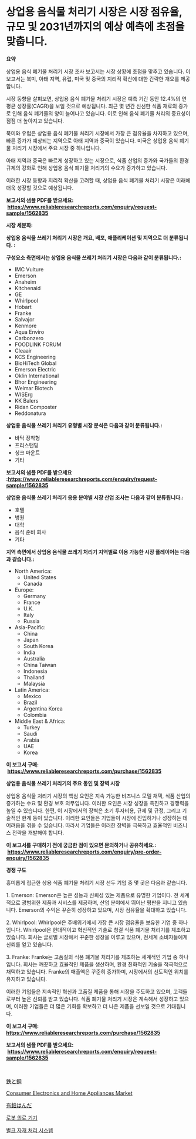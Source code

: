 <p><h1>상업용 음식물 처리기 시장은 시장 점유율, 규모 및 2031년까지의 예상 예측에 초점을 맞춥니다.</h1></p><p><strong>요약</strong></p>
<p><p>상업용 음식 폐기물 처리기 시장 조사 보고서는 시장 상황에 초점을 맞추고 있습니다. 이 보고서는 북미, 아태 지역, 유럽, 미국 및 중국의 지리적 확산에 대한 간략한 개요를 제공합니다.</p><p>시장 동향을 살펴보면, 상업용 음식 폐기물 처리기 시장은 예측 기간 동안 12.4%의 연평균 성장률(CAGR)을 보일 것으로 예상됩니다. 최근 몇 년간 신선한 식품 재료의 증가로 인해 음식 폐기물의 양이 늘어나고 있습니다. 이로 인해 음식 폐기물 처리의 중요성이 점점 더 높아지고 있습니다.</p><p>북미와 유럽은 상업용 음식 폐기물 처리기 시장에서 가장 큰 점유율을 차지하고 있으며, 빠른 증가가 예상되는 지역으로 아태 지역과 중국이 있습니다. 미국은 상업용 음식 폐기물 처리기 시장에서 주요 시장 중 하나입니다.</p><p>아태 지역과 중국은 빠르게 성장하고 있는 시장으로, 식품 산업의 증가와 국가들의 환경 규제의 강화로 인해 상업용 음식 폐기물 처리기의 수요가 증가하고 있습니다.</p><p>이러한 시장 동향과 지리적 확산을 고려할 때, 상업용 음식 폐기물 처리기 시장은 미래에 더욱 성장할 것으로 예상됩니다.</p></p>
<p><strong>보고서의 샘플 PDF를 받으세요: &nbsp;<a href="https://www.reliableresearchreports.com/enquiry/request-sample/1562835">https://www.reliableresearchreports.com/enquiry/request-sample/1562835</a></strong></p>
<p><strong>시장 세분화:</strong></p>
<p><strong> 상업용 음식물 쓰레기 처리기 시장은 개요, 배포, 애플리케이션 및 지역으로 더 분류됩니다. :</strong></p>
<p><strong>구성요소 측면에서는 상업용 음식물 쓰레기 처리기 시장은 다음과 같이 분류됩니다.:</strong></p>
<p><ul><li>IMC Vulture</li><li>Emerson</li><li>Anaheim</li><li>Kitchenaid</li><li>GE</li><li>Whirlpool</li><li>Hobart</li><li>Franke</li><li>Salvajor</li><li>Kenmore</li><li>Aqua Enviro</li><li>Carbonzero</li><li>FOODLINK FORUM</li><li>Cleaair</li><li>KCS Engineering</li><li>BioHiTech Global</li><li>Emerson Electric</li><li>Oklin International</li><li>Bhor Engineering</li><li>Weimar Biotech</li><li>WISErg</li><li>KK Balers</li><li>Ridan Composter</li><li>Reddonatura</li></ul></p>
<p><strong> 상업용 음식물 쓰레기 처리기 유형별 시장 분석은 다음과 같이 분류됩니다.:</strong></p>
<p><ul><li>바닥 장착형</li><li>프리스탠딩</li><li>싱크 마운트</li><li>기타</li></ul></p>
<p><strong>보고서의 샘플 PDF를 받으세요 :<a href="https://www.reliableresearchreports.com/enquiry/request-sample/1562835">https://www.reliableresearchreports.com/enquiry/request-sample/1562835</a></strong></p>
<p><strong> 상업용 음식물 쓰레기 처리기 응용 분야별 시장 산업 조사는 다음과 같이 분류됩니다.:</strong></p>
<p><ul><li>호텔</li><li>병원</li><li>대학</li><li>음식 준비 회사</li><li>기타</li></ul></p>
<p><strong>지역 측면에서 상업용 음식물 쓰레기 처리기 지역별로 이용 가능한 시장 플레이어는 다음과 같습니다.:</strong></p>
<p><ul>
    <li>
        North America:
        <ul>
            <li>United States</li>
            <li>Canada</li>
        </ul>
    </li>
    <li>
        Europe:
        <ul>
            <li>Germany</li>
            <li>France</li>
            <li>U.K.</li>
            <li>Italy</li>
            <li>Russia</li>
        </ul>
    </li>
    <li>
        Asia-Pacific:
        <ul>
            <li>China</li>
            <li>Japan</li>
            <li>South Korea</li>
            <li>India</li>
            <li>Australia</li>
            <li>China Taiwan</li>
            <li>Indonesia</li>
            <li>Thailand</li>
            <li>Malaysia</li>
        </ul>
    </li>
    <li>
        Latin America:
        <ul>
            <li>Mexico</li>
            <li>Brazil</li>
            <li>Argentina Korea</li>
            <li>Colombia</li>
        </ul>
    </li>
    <li>
        Middle East & Africa:
        <ul>
            <li>Turkey</li>
            <li>Saudi</li>
            <li>Arabia</li>
            <li>UAE</li>
            <li>Korea</li>
        </ul>
    </li>
    </ul></p>
<p><strong>이 보고서 구매: &nbsp;<a href="https://www.reliableresearchreports.com/purchase/1562835">https://www.reliableresearchreports.com/purchase/1562835</a></strong></p>
<p><strong>상업용 음식물 쓰레기 처리기의 주요 동인 및 장벽 시장</strong></p>
<p><p>상업용 음식물 처리기 시장의 핵심 요인은 지속 가능한 비즈니스 모델 채택, 식품 산업의 증가하는 수요 및 환경 보호 의무입니다. 이러한 요인은 시장 성장을 촉진하고 경쟁력을 높일 수 있습니다. 한편, 이 시장에서의 장벽은 초기 투자비용, 규제 및 규정, 그리고 기술적인 한계 등이 있습니다. 이러한 요인들은 기업들이 시장에 진입하거나 성장하는 데 어려움을 겪을 수 있습니다. 따라서 기업들은 이러한 장벽을 극복하고 효율적인 비즈니스 전략을 개발해야 합니다.</p></p>
<p><strong>이 보고서를 구매하기 전에 궁금한 점이 있으면 문의하거나 공유하세요.: &nbsp;<a href="https://www.reliableresearchreports.com/enquiry/pre-order-enquiry/1562835">https://www.reliableresearchreports.com/enquiry/pre-order-enquiry/1562835</a></strong></p>
<p><strong>경쟁 구도</strong></p>
<p><p>흥미롭게 접근한 상용 식품 폐기물 처리기 시장 선두 기업 중 몇 곳은 다음과 같습니다.</p><p>1. Emerson: Emerson은 높은 성능과 신뢰성 있는 제품으로 유명한 기업이다. 전 세계적으로 광범위한 제품과 서비스를 제공하며, 산업 분야에서 뛰어난 평판을 지니고 있습니다. Emerson의 수익은 꾸준히 성장하고 있으며, 시장 점유율을 확대하고 있습니다.</p><p>2. Whirlpool: Whirlpool은 주배위기에서 가장 큰 시장 점유율을 보유한 기업 중 하나입니다. Whirlpool은 현대적이고 혁신적인 기술로 청결 식품 폐기물 처리기를 제조하고 있습니다. 회사는 글로벌 시장에서 꾸준한 성장을 이루고 있으며, 전세계 소비자들에게 신뢰를 얻고 있습니다.</p><p>3. Franke: Franke는 고품질의 식품 폐기물 처리기를 제조하는 세계적인 기업 중 하나입니다. 회사는 깨끗하고 효율적인 제품을 생산하며, 환경 친화적인 기술을 적극적으로 채택하고 있습니다. Franke의 매출액은 꾸준히 증가하며, 시장에서의 선도적인 위치를 유지하고 있습니다.</p><p>이러한 기업들은 지속적인 혁신과 고품질 제품을 통해 시장을 주도하고 있으며, 고객들로부터 높은 신뢰를 받고 있습니다. 식품 폐기물 처리기 시장은 계속해서 성장하고 있으며, 이러한 기업들은 더 많은 기회를 확보하고 더 나은 제품을 선보일 것으로 기대됩니다.</p></p>
<p><strong>이 보고서 구매: &nbsp; <a href="https://www.reliableresearchreports.com/purchase/1562835">https://www.reliableresearchreports.com/purchase/1562835</a></strong></p>
<p><strong>보고서의 샘플 PDF를 받으세요: &nbsp;<a href="https://www.reliableresearchreports.com/enquiry/request-sample/1562835">https://www.reliableresearchreports.com/enquiry/request-sample/1562835</a></strong><strong></strong></p>
<p>&nbsp;</p>
<p><p><a href="https://github.com/lrlmopnhwd79300/Market-Research-Report-List-1/blob/main/13265905409.md">鉄と鋼</a></p><p><a href="https://github.com/joannagoyvaerts/Market-Research-Report-List-1/blob/main/consumer-electronics-and-home-appliances-market.md">Consumer Electronics and Home Appliances Market</a></p><p><a href="https://medium.com/@at15984/%E3%83%AA%E3%83%BC%E3%83%89%E5%85%A5%E3%82%8A%E5%8D%8A%E7%94%98%E3%83%8F%E3%83%B3%E3%83%80%E3%81%AF-%E3%81%9D%E3%81%AEcagr-%E5%B8%82%E5%A0%B4%E3%82%BB%E3%82%B0%E3%83%A1%E3%83%B3%E3%83%86%E3%83%BC%E3%82%B7%E3%83%A7%E3%83%B3-%E3%81%9D%E3%81%97%E3%81%A6%E3%82%B0%E3%83%AD%E3%83%BC%E3%83%90%E3%83%AB%E6%A5%AD%E7%95%8C%E6%A6%82%E8%A6%B3%E3%82%92%E5%88%86%E6%9E%90%E3%81%97%E3%81%BE%E3%81%99-515c2cc656fa">有鉛はんだ</a></p><p><a href="https://github.com/vsckjg50460/Market-Research-Report-List-1/blob/main/69761145012.md">로봇 의료 기기</a></p><p><a href="https://medium.com/@mathieu.rico66/%EB%8B%A4%EC%9D%8C-%EB%AC%B8%EC%9E%A5%EC%9D%80-%ED%95%9C%EA%B5%AD%EC%96%B4%EB%A1%9C-%EC%96%B4%EB%96%BB%EA%B2%8C-%EB%B2%88%EC%97%AD%ED%95%A9%EB%8B%88%EA%B9%8C-%EB%8C%80%EB%9F%89-%EC%9E%AC%EB%A3%8C-%EC%B2%98%EB%A6%AC-%EC%8B%9C%EC%8A%A4%ED%85%9C-%EC%8B%9C%EC%9E%A5-%EC%A7%80%ED%91%9C-%ED%95%B4%EB%8F%85-%EC%8B%9C%EC%9E%A5-%EC%A0%90%EC%9C%A0%EC%9C%A8-%ED%8A%B8%EB%A0%8C%EB%93%9C-%EB%B0%8F-%EC%84%B1%EC%9E%A5-%ED%8C%A8%ED%84%B4-565766d3fe64">벌크 자재 처리 시스템</a></p></p>
